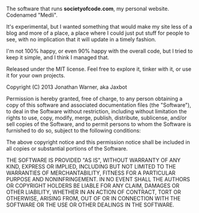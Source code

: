 The software that runs **societyofcode.com**, my personal website. Codenamed "Medli".

It's experimental, but I wanted something that would make my site less of a blog and more of a place, a place where I could just put stuff for people to see, with no implication that it will update in a timely fashion.

I'm not 100% happy, or even 90% happy with the overall code, but I tried to keep it simple, and I think I managed that.




Released under the MIT license. Feel free to explore it, tinker with it, or use it for your own projects.

Copyright (C) 2013 Jonathan Warner, aka Jaxbot

Permission is hereby granted, free of charge, to any person obtaining a copy of this software and associated documentation files (the "Software"), to deal in the Software without restriction, including without limitation the rights to use, copy, modify, merge, publish, distribute, sublicense, and/or sell copies of the Software, and to permit persons to whom the Software is furnished to do so, subject to the following conditions:

The above copyright notice and this permission notice shall be included in all copies or substantial portions of the Software.

THE SOFTWARE IS PROVIDED "AS IS", WITHOUT WARRANTY OF ANY KIND, EXPRESS OR IMPLIED, INCLUDING BUT NOT LIMITED TO THE WARRANTIES OF MERCHANTABILITY, FITNESS FOR A PARTICULAR PURPOSE AND NONINFRINGEMENT. IN NO EVENT SHALL THE AUTHORS OR COPYRIGHT HOLDERS BE LIABLE FOR ANY CLAIM, DAMAGES OR OTHER LIABILITY, WHETHER IN AN ACTION OF CONTRACT, TORT OR OTHERWISE, ARISING FROM, OUT OF OR IN CONNECTION WITH THE SOFTWARE OR THE USE OR OTHER DEALINGS IN THE SOFTWARE.